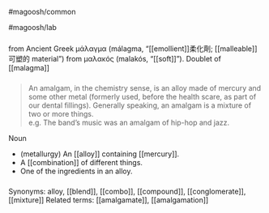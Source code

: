 #magoosh/common

#magoosh/lab 
###
from Ancient Greek μάλαγμα (málagma, “[[emollient]]柔化劑; [[malleable]]可塑的 material”)
from μαλακός (malakós, “[[soft]]”). Doublet of [[malagma]]

###
> An amalgam, in the chemistry sense, is an alloy made of mercury and some other metal (formerly used, before the health scare, as part of our dental fillings). Generally speaking, an amalgam is a mixture of two or more things.  
   e.g. The band’s music was an amalgam of hip-hop and jazz.  

Noun

- (metallurgy) An [[alloy]] containing [[mercury]].
- A [[combination]] of different things.
- One of the ingredients in an alloy.

###
Synonyms: alloy, [[blend]], [[combo]], [[compound]], [[conglomerate]], [[mixture]]
Related terms: [[amalgamate]], [[amalgamation]]
